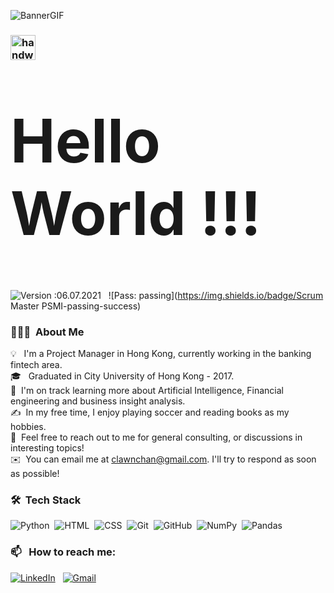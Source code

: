 ![BannerGIF](https://user-images.githubusercontent.com/39513876/112361914-e021f800-8cf9-11eb-9aac-a2b675065afc.gif)


### <img alt="handwavegif" src="https://user-images.githubusercontent.com/39513876/112366216-8cfe7400-8cfe-11eb-8116-7d3dbae20e97.gif" width='40' height='40' align="left"/> <h1 style="font-size:10vw">Hello World !!!</h1>




![Version :06.07.2021](https://img.shields.io/badge/version-06.07.2021-informational) &nbsp;
![Pass: passing](https://img.shields.io/badge/Scrum Master PSMI-passing-success)
### 👨🏻‍💻 &nbsp;About Me

💡 &nbsp; I'm a Project Manager in Hong Kong, currently working in the banking fintech area.  
🎓 &nbsp; Graduated in City University of Hong Kong - 2017.\
🌱 &nbsp;I'm on track learning more about Artificial Intelligence, Financial engineering and business insight analysis.\
✍️ &nbsp;In my free time, I enjoy playing soccer and reading books as my hobbies.\
💬 &nbsp;Feel free to reach out to me for general consulting, or discussions in interesting topics!\
✉️ &nbsp;You can email me at clawnchan@gmail.com. I'll try to respond as soon as possible!


### 🛠 &nbsp;Tech Stack

![Python](https://img.shields.io/badge/-Python-05122A?style=flat&logo=python)&nbsp;
![HTML](https://img.shields.io/badge/-HTML-05122A?style=flat&logo=HTML5)&nbsp;
![CSS](https://img.shields.io/badge/-CSS-05122A?style=flat&logo=CSS3&logoColor=1572B6)&nbsp;
![Git](https://img.shields.io/badge/-Git-05122A?style=flat&logo=git)&nbsp;
![GitHub](https://img.shields.io/badge/-GitHub-05122A?style=flat&logo=github)&nbsp;
![NumPy](https://img.shields.io/badge/numpy%20-%23013243.svg?&style=flat&logo=numpy&logoColor=white)&nbsp;
![Pandas](https://img.shields.io/badge/pandas%20-%23150458.svg?&style=flat&logo=pandas&logoColor=white)&nbsp;

### 📫 &nbsp; How to reach me:


<a href="https://www.linkedin.com/in/abhishek-singh-dhadwal/"><img alt="LinkedIn" src="https://img.shields.io/badge/linkedin%20-%230077B5.svg?&style=flat&logo=linkedin&logoColor=white"/></a> &nbsp;
<a href="mailto:clawnchan@gmail.com"><img alt="Gmail" src="https://img.shields.io/badge/Gmail-D14836?style=flat&logo=gmail&logoColor=white" /></a> &nbsp;




